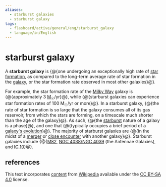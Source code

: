 ```yaml
---
aliases:
  - starburst galaxies
  - starburst galaxy
tags:
  - flashcard/active/general/eng/starburst_galaxy
  - language/in/English
---
```


# starburst galaxy

A __starburst galaxy__ is {@{one undergoing an exceptionally high rate of [star formation](star%20formation.md), as compared to the long-term average rate of star formation in the [galaxy](galaxy.md), or the star formation rate observed in most other galaxies}@}. <!--SR:!2028-01-13,965,350-->

For example, the star formation rate of the [Milky Way](Milky%20Way.md) galaxy is {@{approximately 3 [M<sub>☉</sub>](solar%20mass.md)/yr}@}, while {@{starburst galaxies can experience star formation rates of 100 M<sub>☉</sub>/yr or more}@}. In a starburst galaxy, {@{the rate of star formation is so large that the galaxy consumes all of its gas reservoir, from which the stars are forming, on a timescale much shorter than the age of the galaxy}@}. As such, {@{the [starburst](starburst%20region.md) nature of a galaxy is a phase}@}, and one that {@{typically occupies a brief period of a [galaxy's evolution](galaxy%20formation%20and%20evolution.md)}@}. The majority of starburst galaxies are {@{in the midst of a [merger](galaxy%20merger.md) or [close encounter](interacting%20galaxy.md) with another galaxy}@}. Starburst galaxies include {@{[M82](messier%2082.md), [NGC 4038/NGC 4039](Antennae%20Galaxies.md) (the Antennae Galaxies), and [IC 10](IC%2010.md)}@}. <!--SR:!2028-07-28,1121,350!2025-08-28,288,330!2025-08-18,279,330!2028-10-16,1183,350!2025-08-11,275,330!2028-05-09,1056,350!2026-02-18,338,230-->

## references

This text incorporates [content](https://en.wikipedia.org/wiki/starburst_galaxy) from [Wikipedia](Wikipedia.md) available under the [CC BY-SA 4.0](https://creativecommons.org/licenses/by-sa/4.0/) license.
